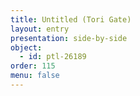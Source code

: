 ```yaml
---
title: Untitled (Tori Gate)
layout: entry
presentation: side-by-side
object:
  - id: ptl-26189
order: 115
menu: false
---
```








